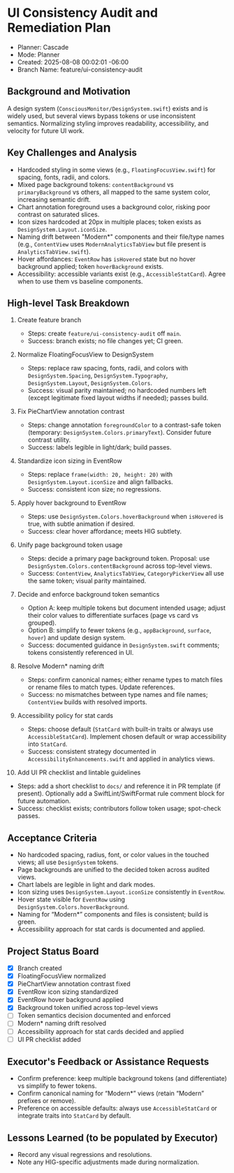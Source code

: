 # UI Consistency Audit and Remediation Plan

- Planner: Cascade
- Mode: Planner
- Created: 2025-08-08 00:02:01 -06:00
- Branch Name: feature/ui-consistency-audit

## Background and Motivation
A design system (`ConsciousMonitor/DesignSystem.swift`) exists and is widely used, but several views bypass tokens or use inconsistent semantics. Normalizing styling improves readability, accessibility, and velocity for future UI work.

## Key Challenges and Analysis
- Hardcoded styling in some views (e.g., `FloatingFocusView.swift`) for spacing, fonts, radii, and colors.
- Mixed page background tokens: `contentBackground` vs `primaryBackground` vs others, all mapped to the same system color, increasing semantic drift.
- Chart annotation foreground uses a background color, risking poor contrast on saturated slices.
- Icon sizes hardcoded at 20px in multiple places; token exists as `DesignSystem.Layout.iconSize`.
- Naming drift between "Modern*" components and their file/type names (e.g., `ContentView` uses `ModernAnalyticsTabView` but file present is `AnalyticsTabView.swift`).
- Hover affordances: `EventRow` has `isHovered` state but no hover background applied; token `hoverBackground` exists.
- Accessibility: accessible variants exist (e.g., `AccessibleStatCard`). Agree when to use them vs baseline components.

## High-level Task Breakdown
1) Create feature branch
   - Steps: create `feature/ui-consistency-audit` off `main`.
   - Success: branch exists; no file changes yet; CI green.

2) Normalize FloatingFocusView to DesignSystem
   - Steps: replace raw spacing, fonts, radii, and colors with `DesignSystem.Spacing`, `DesignSystem.Typography`, `DesignSystem.Layout`, `DesignSystem.Colors`.
   - Success: visual parity maintained; no hardcoded numbers left (except legitimate fixed layout widths if needed); passes build.

3) Fix PieChartView annotation contrast
   - Steps: change annotation `foregroundColor` to a contrast-safe token (temporary: `DesignSystem.Colors.primaryText`). Consider future contrast utility.
   - Success: labels legible in light/dark; build passes.

4) Standardize icon sizing in EventRow
   - Steps: replace `frame(width: 20, height: 20)` with `DesignSystem.Layout.iconSize` and align fallbacks.
   - Success: consistent icon size; no regressions.

5) Apply hover background to EventRow
   - Steps: use `DesignSystem.Colors.hoverBackground` when `isHovered` is true, with subtle animation if desired.
   - Success: clear hover affordance; meets HIG subtlety.

6) Unify page background token usage
   - Steps: decide a primary page background token. Proposal: use `DesignSystem.Colors.contentBackground` across top-level views.
   - Success: `ContentView`, `AnalyticsTabView`, `CategoryPickerView` all use the same token; visual parity maintained.

7) Decide and enforce background token semantics
   - Option A: keep multiple tokens but document intended usage; adjust their color values to differentiate surfaces (page vs card vs grouped).
   - Option B: simplify to fewer tokens (e.g., `appBackground`, `surface`, `hover`) and update design system.
   - Success: documented guidance in `DesignSystem.swift` comments; tokens consistently referenced in UI.

8) Resolve Modern* naming drift
   - Steps: confirm canonical names; either rename types to match files or rename files to match types. Update references.
   - Success: no mismatches between type names and file names; `ContentView` builds with resolved imports.

9) Accessibility policy for stat cards
   - Steps: choose default (`StatCard` with built-in traits or always use `AccessibleStatCard`). Implement chosen default or wrap accessibility into `StatCard`.
   - Success: consistent strategy documented in `AccessibilityEnhancements.swift` and applied in analytics views.

10) Add UI PR checklist and lintable guidelines
   - Steps: add a short checklist to `docs/` and reference it in PR template (if present). Optionally add a SwiftLint/SwiftFormat rule comment block for future automation.
   - Success: checklist exists; contributors follow token usage; spot-check passes.

## Acceptance Criteria
- No hardcoded spacing, radius, font, or color values in the touched views; all use `DesignSystem` tokens.
- Page backgrounds are unified to the decided token across audited views.
- Chart labels are legible in light and dark modes.
- Icon sizing uses `DesignSystem.Layout.iconSize` consistently in `EventRow`.
- Hover state visible for `EventRow` using `DesignSystem.Colors.hoverBackground`.
- Naming for “Modern*” components and files is consistent; build is green.
- Accessibility approach for stat cards is documented and applied.

## Project Status Board
- [x] Branch created
- [x] FloatingFocusView normalized
- [x] PieChartView annotation contrast fixed
- [x] EventRow icon sizing standardized
- [x] EventRow hover background applied
- [x] Background token unified across top-level views
- [ ] Token semantics decision documented and enforced
- [ ] Modern* naming drift resolved
- [ ] Accessibility approach for stat cards decided and applied
- [ ] UI PR checklist added

## Executor's Feedback or Assistance Requests
- Confirm preference: keep multiple background tokens (and differentiate) vs simplify to fewer tokens.
- Confirm canonical naming for “Modern*” views (retain “Modern” prefixes or remove).
- Preference on accessible defaults: always use `AccessibleStatCard` or integrate traits into `StatCard` by default.

## Lessons Learned (to be populated by Executor)
- Record any visual regressions and resolutions.
- Note any HIG-specific adjustments made during normalization.
